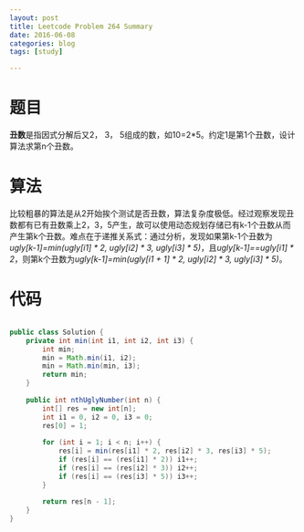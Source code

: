 ```yaml
---
layout: post
title: Leetcode Problem 264 Summary
date: 2016-06-08
categories: blog
tags: [study]

---
```


# 题目

**丑数**是指因式分解后又2， 3， 5组成的数，如10=2*5。约定1是第1个丑数，设计算法求第n个丑数。


# 算法

比较粗暴的算法是从2开始挨个测试是否丑数，算法复杂度极低。经过观察发现丑数都有已有丑数乘上2，3，5产生，故可以使用动态规划存储已有k-1个丑数从而产生第k个丑数。难点在于递推关系式：通过分析，发现如果第k-1个丑数为*ugly[k-1]=min(ugly[i1] \* 2, ugly[i2] \* 3, ugly[i3] \* 5)*，且*ugly[k-1]==ugly[i1] \* 2*，则第k个丑数为*ugly[k-1]=min(ugly[i1 + 1] \* 2, ugly[i2] \* 3, ugly[i3] \* 5)*。

# 代码

```java

public class Solution {
    private int min(int i1, int i2, int i3) {
        int min;
        min = Math.min(i1, i2);
        min = Math.min(min, i3);
        return min;
    }
    
    public int nthUglyNumber(int n) {
        int[] res = new int[n];
        int i1 = 0, i2 = 0, i3 = 0;
        res[0] = 1;
        
        for (int i = 1; i < n; i++) {
            res[i] = min(res[i1] * 2, res[i2] * 3, res[i3] * 5);
            if (res[i] == (res[i1] * 2)) i1++;
            if (res[i] == (res[i2] * 3)) i2++;
            if (res[i] == (res[i3] * 5)) i3++;
        }
        
        return res[n - 1];
    }
}

```

